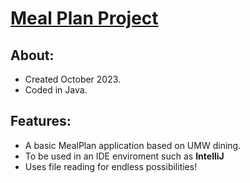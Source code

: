 <h1><u>Meal Plan Project</u></h1>
<h2>About:</h2>

- Created October 2023.
- Coded in Java.

<h2>Features:</h2>

- A basic MealPlan application based on UMW dining.
- To be used in an IDE enviroment such as <b>IntelliJ</b>
- Uses file reading for endless possibilities!
